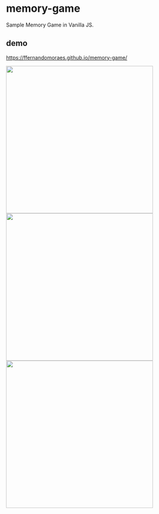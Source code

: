 # memory-game
Sample Memory Game in Vanilla JS.

## demo
https://ffernandomoraes.github.io/memory-game/

<img src='https://i.ibb.co/BPN4N2K/preview-2.jpg' width='400' />
<img src='https://i.ibb.co/zxVJXSv/preview-3.jpg' width='400' />
<img src='https://i.ibb.co/tw6Z6yj/preview.jpg' width='400' />
